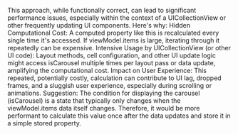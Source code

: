 This approach, while functionally correct, can lead to significant performance issues, especially within the context of a UICollectionView or other frequently updating UI components. Here's why:
Hidden Computational Cost: A computed property like this is recalculated every single time it's accessed. If viewModel.items is large, iterating through it repeatedly can be expensive.
Intensive Usage by UICollectionView (or other UI code): Layout methods, cell configuration, and other UI update logic might access isCarousel multiple times per layout pass or data update, amplifying the computational cost.
Impact on User Experience: This repeated, potentially costly, calculation can contribute to UI lag, dropped frames, and a sluggish user experience, especially during scrolling or animations.
Suggestion:
The condition for displaying the carousel (isCarousel) is a state that typically only changes when the viewModel.items data itself changes. Therefore, it would be more performant to calculate this value once after the data updates and store it in a simple stored property.
